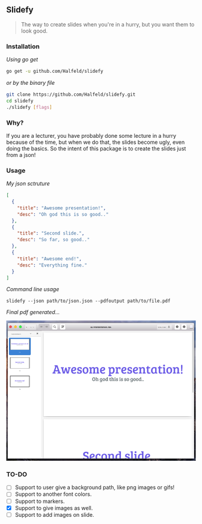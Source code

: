 ## Slidefy

> The way to create slides when you're in a hurry, but you want them to look good.

### Installation

_Using go get_
```sh
go get -u github.com/Halfeld/slidefy
```

_or by the binary file_

```sh
git clone https://github.com/Halfeld/slidefy.git
cd slidefy
./slidefy [flags]
```

### Why?

If you are a lecturer, you have probably done some lecture in a hurry because of the time, but when we do that, the slides become ugly, even doing the basics.
So the intent of this package is to create the slides just from a json!

### Usage

_My json sctruture_
```json
[
  {
    "title": "Awesome presentation!",
    "desc": "Oh god this is so good.."
  },
  {
    "title": "Second slide.",
    "desc": "So far, so good.."
  },
  {
    "title": "Awesome end!",
    "desc": "Everything fine."
  }
]
```

_Command line usage_
```
slidefy --json path/to/json.json --pdfoutput path/to/file.pdf
```

_Final pdf generated..._

![Pdf Example](./screenshots/pdf-example.png)

### TO-DO

- [ ] Support to user give a background path, like png images or gifs!
- [ ] Support to another font colors.
- [ ] Support to markers.
- [x] Support to give images as well.
- [ ] Support to add images on slide.